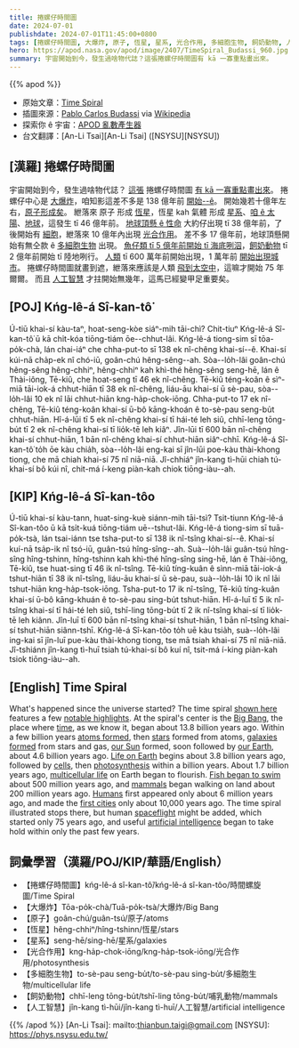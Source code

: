 ```yaml
---
title: 捲螺仔時間圖
date: 2024-07-01
publishdate: 2024-07-01T11:45:00+0800
tags: [捲螺仔時間圖, 大爆炸, 原子, 恆星, 星系, 光合作用, 多細胞生物, 飼奶動物, 人工智慧]
hero: https://apod.nasa.gov/apod/image/2407/TimeSpiral_Budassi_960.jpg
summary: 宇宙開始到今，發生過啥物代誌？這張捲螺仔時間圖有 kā 一寡重點畫出來。
---
```


{{% apod %}}

- 原始文章：[Time Spiral](https://apod.nasa.gov/apod/ap240701.html)
- 插圖來源：[Pablo Carlos Budassi](https://commons.wikimedia.org/wiki/User:Unmismoobjetivo) via [Wikipedia](https://en.wikipedia.org/wiki/Wikipedia)
- 探索你 ê 宇宙：[APOD 亂數產生器](https://apod.nasa.gov/apod/random_apod.html)
- 台文翻譯：[An-Li Tsai][An-Li Tsai] ([NSYSU][NSYSU])

## [漢羅] 捲螺仔時間圖
宇宙開始到今，發生過啥物代誌？
[這張][shown here] 捲螺仔時間圖 [有 kā 一寡重點畫出來][notable highlights]。
捲螺仔中心是 [大爆炸][Big Bang]，咱知影這差不多是 138 億年前 [開始--ê][time]。
開始幾若十億年左右，[原子形成矣][atoms formed]。
紲落來 原子 形成 [恆星][stars]，恆星 kah 氣體 形成 [星系][galaxies formed]、[咱 ê 太陽][our Sun]、[地球][our Earth]，這發生 tī 46 億年前。
[地球頂懸 ê 性命][Life on Earth] 大約仔出現 tī 38 億年前，了後開始有 [細胞][cells]，紲落來 10 億年內出現 [光合作用][photosynthesis]。
差不多 17 億年前，地球頂懸開始有無仝款 ê [多細胞生物][multicellular life] 出現。
[魚仔類 tī 5 億年前開始 tī 海底咧泅][Fish began to swim]，[飼奶動物][mammals] tī 2 億年前開始 tī 陸地咧行。
[人類][Humans] tī 600 萬年前開始出現，1 萬年前 [開始出現城市][first cities]。
捲螺仔時間圖就畫到遮，紲落來應該是人類 [飛到太空中][spaceflight]，這嘛才開始 75 年爾爾。
而且 [人工智慧][artificial intelligence] 才拄開始無幾年，這馬已經變甲足重要矣。

## [POJ] Kńg-lê-á Sî-kan-tô͘
Ú-tiū khai-sí kàu-taⁿ, hoat-seng-kòe siáⁿ-mih tāi-chì?
Chit-tiuⁿ Kńg-lê-á Sî-kan-tô͘ ū kā chi̍t-kóa tiōng-tiám ōe--chhut-lâi.
Kńg-lê-á tiong-sim sī tōa-po̍k-chà, lán chai-iáⁿ che chha-put-to sī 138 ek nî-chêng khai-sí--ê.
Khai-sí kúi-nā cha̍p-ek nî chó-iū, goân-chú hêng-sêng--ah.
Sòa--lo̍h-lâi goân-chú hêng-sêng hêng-chhiⁿ, hêng-chhiⁿ kah khì-thé hêng-sêng seng-hē, lán ê Thài-iông, Tē-kiû, che hoat-seng tī 46 ek nî-chêng.
Tē-kiû téng-koân ê sìⁿ-miā tāi-iok-á chhut-hiān tī 38 ek nî-chêng, liáu-āu khai-sí ū sè-pau, sòa--lo̍h-lâi 10 ek nî lāi chhut-hiān kng-ha̍p-chok-iōng.
Chha-put-to 17 ek nî-chêng, Tē-kiû téng-koân khai-sí ū-bô kāng-khoán ê to-sè-pau seng-bu̍t chhut-hiān.
Hî-á-lūi tī 5 ek nî-chêng khai-sí tī hái-té leh siû, chhī-leng tōng-bu̍t tī 2 ek nî-chêng khai-sí tī lio̍k-tē leh kiâⁿ.
Jîn-lūi tī 600 bān nî-chêng khai-sí chhut-hiān, 1 bān nî-chêng khai-sí chhut-hiān siâⁿ-chhī.
Kńg-lê-á Sî-kan-tô͘ to̍h ōe kàu chia̍h, sòa--lo̍h-lâi eng-kai sī jîn-lūi poe-kàu thài-khong tiong, che mā chiah khai-sí 75 nî niā-niā.
Jî-chhiáⁿ jîn-kang tì-hūi chiah tú-khai-sí bô kúi nî, chit-má í-keng piàn-kah chiok tiōng-iàu--ah.

## [KIP] Kńg-lê-á Sî-kan-tôo
Ú-tiū khai-sí kàu-tann, huat-sing-kuè siánn-mih tāi-tsì?
Tsit-tiunn Kńg-lê-á Sî-kan-tôo ū kā tsi̍t-kuá tiōng-tiám uē--tshut-lâi.
Kńg-lê-á tiong-sim sī tuā-po̍k-tsà, lán tsai-iánn tse tsha-put-to sī 138 ik nî-tsîng khai-sí--ê.
Khai-sí kuí-nā tsa̍p-ik nî tsó-iū, guân-tsú hîng-sîng--ah.
Suà--lo̍h-lâi guân-tsú hîng-sîng hîng-tshinn, hîng-tshinn kah khì-thé hîng-sîng sing-hē, lán ê Thài-iông, Tē-kiû, tse huat-sing tī 46 ik nî-tsîng.
Tē-kiû tíng-kuân ê sìnn-miā tāi-iok-á tshut-hiān tī 38 ik nî-tsîng, liáu-āu khai-sí ū sè-pau, suà--lo̍h-lâi 10 ik nî lāi tshut-hiān kng-ha̍p-tsok-iōng.
Tsha-put-to 17 ik nî-tsîng, Tē-kiû tíng-kuân khai-sí ū-bô kāng-khuán ê to-sè-pau sing-bu̍t tshut-hiān.
Hî-á-luī tī 5 ik nî-tsîng khai-sí tī hái-té leh siû, tshī-ling tōng-bu̍t tī 2 ik nî-tsîng khai-sí tī lio̍k-tē leh kiânn.
Jîn-luī tī 600 bān nî-tsîng khai-sí tshut-hiān, 1 bān nî-tsîng khai-sí tshut-hiān siânn-tshī.
Kńg-lê-á Sî-kan-tôo to̍h uē kàu tsia̍h, suà--lo̍h-lâi ing-kai sī jîn-luī pue-kàu thài-khong tiong, tse mā tsiah khai-sí 75 nî niā-niā.
Jî-tshiánn jîn-kang tì-huī tsiah tú-khai-sí bô kuí nî, tsit-má í-king piàn-kah tsiok tiōng-iàu--ah.

## [English] Time Spiral
What's happened since the universe started?
The time spiral [shown here][shown here] features a few [notable highlights][notable highlights].
At the spiral's center is the [Big Bang][Big Bang], the place where [time][time], as we know it, began about 13.8 billion years ago.
Within a few billion years [atoms formed][atoms formed], then [stars][stars] formed from atoms, [galaxies formed][galaxies formed] from stars and gas, [our Sun][our Sun] formed, soon followed by [our Earth][our Earth], about 4.6 billion years ago.
[Life on Earth][Life on Earth] begins about 3.8 billion years ago, followed by [cells][cells], then [photosynthesis][photosynthesis] within a billion years.
About 1.7 billion years ago, [multicellular life][multicellular life] on Earth began to flourish.
[Fish began to swim][Fish began to swim] about 500 million years ago, and [mammals][mammals] began walking on land about 200 million years ago.
[Humans][Humans] first appeared only about 6 million years ago, and made the [first cities][first cities] only about 10,000 years ago.
The time spiral illustrated stops there, but human [spaceflight][spaceflight] might be added, which started only 75 years ago, and useful [artificial intelligence][artificial intelligence] began to take hold within only the past few years.

## 詞彙學習（漢羅/POJ/KIP/華語/English）
- 【捲螺仔時間圖】kńg-lê-á sî-kan-tô͘/kńg-lê-á sî-kan-tôo/時間螺旋圖/Time Spiral
- 【大爆炸】Tōa-po̍k-chà/Tuā-po̍k-tsà/大爆炸/Big Bang
- 【原子】goân-chú/guân-tsú/原子/atoms
- 【恆星】hêng-chhiⁿ/hîng-tshinn/恆星/stars
- 【星系】seng-hē/sing-hē/星系/galaxies
- 【光合作用】kng-ha̍p-chok-iōng/kng-ha̍p-tsok-iōng/光合作用/photosynthesis
- 【多細胞生物】to-sè-pau seng-bu̍t/to-sè-pau sing-bu̍t/多細胞生物/multicellular life
- 【飼奶動物】chhī-leng tōng-bu̍t/tshī-ling tōng-bu̍t/哺乳動物/mammals
- 【人工智慧】jîn-kang tì-hūi/jîn-kang tì-huī/人工智慧/artificial intelligence

{{% /apod %}}
[An-Li Tsai]: mailto:thianbun.taigi@gmail.com
[NSYSU]: https://phys.nsysu.edu.tw/

[copyright]: https://apod.nasa.gov/apod/fap/lib/about_apod.html#srapply
[License3]: https://creativecommons.org/licenses/by/3.0/
[License2]:https://creativecommons.org/licenses/by-nc-nd/2.0/

[shown here]:https://commons.wikimedia.org/wiki/File:Nature_timespiral_vertical_layout.png
[notable highlights]:https://apod.nasa.gov/apod/ap171126.html
[Big Bang]:https://webb.nasa.gov/content/features/bigBangQandA.html
[time]:https://en.wikipedia.org/wiki/Time
[atoms formed]:https://youtu.be/cx1z0jwzWjI
[stars]:https://science.nasa.gov/universe/stars/
[galaxies formed]:https://apod.nasa.gov/apod/ap230531.html
[our Sun]:https://science.nasa.gov/sun/
[our Earth]:https://science.nasa.gov/earth/facts/
[Life on Earth]:https://cneos.jpl.nasa.gov/about/life_on_earth.html
[cells]:https://www.ncbi.nlm.nih.gov/pmc/articles/PMC7087693/
[photosynthesis]:https://en.wikipedia.org/wiki/Photosynthesis
[multicellular life]:https://astrobiology.nasa.gov/news/how-did-multicellular-life-evolve/
[Fish began to swim]:https://youtu.be/t6ORDd4ZpXg
[mammals]:https://en.wikipedia.org/wiki/Mammal
[Humans]:https://apod.nasa.gov/apod/ap190818.html
[first cities]:https://youtu.be/H1jHdnZ2U3o
[spaceflight]:https://apod.nasa.gov/apod/ap181001.html
[artificial intelligence]:https://media.snopes.com/2009/01/rand.jpg
